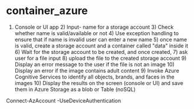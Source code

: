 # container_azure
1) Console or UI app 2) Input- name for a storage account 3) Check whether name is valid/available or not 4) Use exception handling to ensure that if name is invalid user can enter a new name 5) once name is valid, create a storage account and a container called "data" inside it 6) Wait for the storage account to be created, and once created, 7) ask user for a file input 8) upload the file to the created storage account 9) Display an error message to the user if the file is not an image 10) Display an error if the image contains adult content 9) Invoke Azure Cognitive Services to identify all objects, brands, and faces in the images 10) Display the results on the screen (console or UI) and save them in Azure Storage as a blob or Table (noSQL)










Connect-AzAccount -UseDeviceAuthentication


